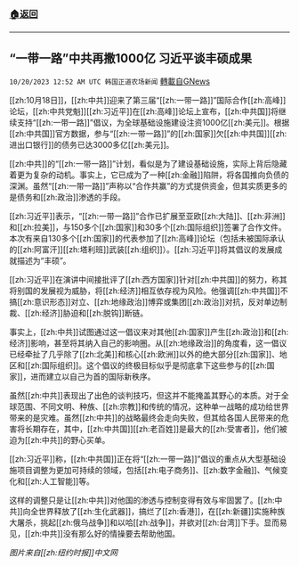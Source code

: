 ###  [:house:返回](README.md)
---


## “一带一路”中共再撒1000亿 习近平谈丰硕成果
`10/20/2023 12:52 AM UTC 韩国正道农场新闻` [轉載自GNews](https://gnews.org/articles/1857167)

[[zh:10月18日]]，[[zh:中共]]迎来了第三届“[[zh:一带一路]]”国际合作[[zh:高峰]]论坛，[[zh:中共党魁]][[zh:习近平]]在[[zh:高峰]]论坛上宣布，[[zh:中共国]]将继续支持“[[zh:一带一路]]”倡议，为全球基础设施建设注资1000亿[[zh:美元]]。根据[[zh:中共国]]官方数据，参与“[[zh:一带一路]]”的[[zh:国家]]欠[[zh:中共国]][[zh:进出口银行]]的债务已达3000多亿[[zh:美元]]。

[[zh:中共]]的“[[zh:一带一路]]”计划，看似是为了建设基础设施，实际上背后隐藏着更为复杂的动机。事实上，它已成为了一种[[zh:金融]]陷阱，将各国推向负债的深渊。虽然“[[zh:一带一路]]”声称以“合作共赢”的方式提供资金，但其实质更多的是债务和[[zh:政治]]渗透的手段。

[[zh:习近平]]表示，“[[zh:一带一路]]”合作已扩展至亚欧[[zh:大陆]]、[[zh:非洲]]和[[zh:拉美]]，与150多个[[zh:国家]]和30多个[[zh:国际组织]]签署了合作文件。本次有来自130多个[[zh:国家]]的代表参加了[[zh:高峰]]论坛（包括未被国际承认的[[zh:阿富汗]][[zh:塔利班]]武装[[zh:组织]]）。[[zh:习近平]]将其倡议的发展成就描述为“丰硕”。

[[zh:习近平]]在演讲中间接批评了[[zh:西方国家]]针对[[zh:中共国]]的努力，称其将别国的发展视为威胁，将[[zh:经济]]相互依存视为风险。他强调[[zh:中共国]]不搞[[zh:意识形态]]对立、[[zh:地缘政治]]博弈或集团[[zh:政治]]对抗，反对单边制裁、[[zh:经济]]胁迫和[[zh:脱钩]]断链。

事实上，[[zh:中共]]试图通过这一倡议来对其他[[zh:国家]]产生[[zh:政治]]和[[zh:经济]]影响，甚至将其纳入自己的影响圈。从[[zh:地缘政治]]的角度看，这一倡议已经牵扯了几乎除了[[zh:北美]]和核心[[zh:欧洲]]以外的绝大部分[[zh:国家]]、地区和[[zh:国际组织]]。这个倡议的终极目标似乎是彻底拿下这些参与的[[zh:国家]]，进而建立以自己为首的国际新秩序。

虽然[[zh:中共]]表现出了出色的谈判技巧，但这并不能掩盖其野心的本质。对于全球范围、不同文明、种族、[[zh:宗教]]和传统的情况，这种单一战略的成功给世界带来的是灾难。虽然[[zh:中共]]的战略最终会走向失败，但其给各国人民带来的危害将长期存在，其中，[[zh:中共国]][[zh:老百姓]]是最大的[[zh:受害者]]，他们被迫为[[zh:中共]]的野心买单。

[[zh:习近平]]称，[[zh:中共国]]正在将“[[zh:一带一路]]”倡议的重点从大型基础设施项目调整为更加可持续的领域，包括[[zh:电子商务]]、[[zh:数字金融]]、气候变化和[[zh:人工智能]]等。

这样的调整只是让[[zh:中共]]对他国的渗透与控制变得有效与牢固罢了。[[zh:中共]]向全世界释放了[[zh:生化武器]]，搞烂了[[zh:香港]]，在[[zh:新疆]]实施种族大屠杀，挑起[[zh:俄乌战争]]和以哈[[zh:战争]]，并欲对[[zh:台湾]]下手。显而易见，[[zh:中共]]没有那么好的情操要去帮助他国。

*图片来自[[zh:纽约时报]]中文网*
